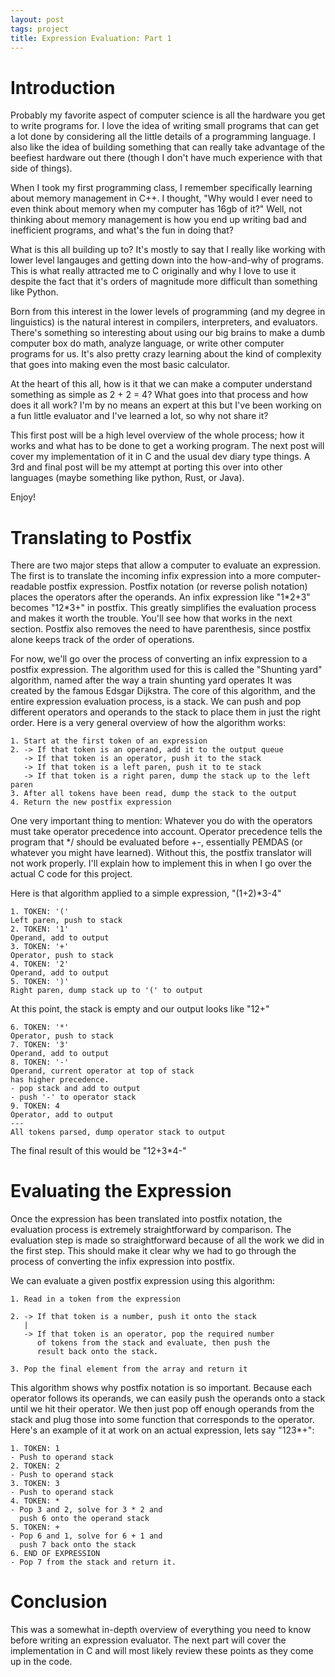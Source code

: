 ```yaml
---
layout: post
tags: project
title: Expression Evaluation: Part 1
---
```


# Introduction

Probably my favorite aspect of computer science is all the hardware you get to write
programs for.  I love the idea of writing small programs that can get a lot done by 
considering all the little details of a programming language.  I also like the idea
of building something that can really take advantage of the beefiest hardware out there 
(though I don't have much experience with that side of things). 

When I took my first programming class, I remember specifically learning about memory management
in C++.  I thought, "Why would I ever need to even think about memory when my computer has 16gb of
it?"  Well, not thinking about memory management is how you end up writing bad and inefficient 
programs, and what's the fun in doing that?

What is this all building up to?  It's mostly to say that I really like working with lower
level langauges and getting down into the how-and-why of programs.  This is what really 
attracted me to C originally and why I love to use it despite the fact that it's orders of
magnitude more difficult than something like Python.  

Born from this interest in the lower levels of programming (and my degree in linguistics) is
the natural interest in compilers, interpreters, and evaluators.  There's something so interesting
about using our big brains to make a dumb computer box do math, analyze language, or write other
computer programs for us.  It's also pretty crazy learning about the kind of complexity that goes 
into making even the most basic calculator.  

At the heart of this all, how is it that we can make a computer understand something as simple as
2 + 2 = 4? What goes into that process and how does it all work?  I'm by no means an expert at this
but I've been working on a fun little evaluator and I've learned a lot, so why not share it?  

This first post will be a high level overview of the whole process; how it works and what has to be 
done to get a working program.  The next post will cover my implementation of it in C and the usual
dev diary type things.  A 3rd and final post will be my attempt at porting this over into other languages
(maybe something like python, Rust, or Java). 

Enjoy!


# Translating to Postfix

There are two major steps that allow a computer to evaluate an expression.  The first is to translate
the incoming infix expression into a more computer-readable postfix expression.
Postfix notation (or reverse polish notation) places the operators after the operands.  An infix expression
like "1\*2+3" becomes "12\*3+" in postfix.  This greatly simplifies the evaluation process and makes it worth
the trouble.  You'll see how that works in the next section.  Postfix also removes the need to have parenthesis,
since postfix alone keeps track of the order of operations.  

For now, we'll go over the process of converting an infix expression to a postfix expression.  The algorithm 
used for this is called the "Shunting yard" algorithm, named after the way a train shunting yard operates
It was created by the famous Edsgar Dijkstra.  The core of this algorithm, and the entire expression evaluation 
process, is a stack.  We can push and pop different operators and operands to the stack to place them in just 
the right order. Here is a very general overview of how the algorithm works:

    1. Start at the first token of an expression
    2. -> If that token is an operand, add it to the output queue
       -> If that token is an operator, push it to the stack
       -> If that token is a left paren, push it to te stack
       -> If that token is a right paren, dump the stack up to the left paren
    3. After all tokens have been read, dump the stack to the output
    4. Return the new postfix expression

One very important thing to mention: Whatever you do with the operators must take operator precedence into account. 
Operator precedence tells the program that \*/ should be evaluated before +-, essentially PEMDAS (or whatever you might
have learned).  Without this, the postfix translator will not work properly.  I'll explain how to implement this in 
when I go over the actual C code for this project. 

Here is that algorithm applied to a simple expression, "(1+2)\*3-4"

    1. TOKEN: '('
    Left paren, push to stack
    2. TOKEN: '1'
    Operand, add to output
    3. TOKEN: '+'
    Operator, push to stack
    4. TOKEN: '2'
    Operand, add to output
    5. TOKEN: ')'
    Right paren, dump stack up to '(' to output

At this point, the stack is empty and our output looks like "12+"

    6. TOKEN: '*'
    Operator, push to stack
    7. TOKEN: '3'
    Operand, add to output
    8. TOKEN: '-'
    Operand, current operator at top of stack 
    has higher precedence.
    - pop stack and add to output
    - push '-' to operator stack
    9. TOKEN: 4
    Operator, add to output
    ---
    All tokens parsed, dump operator stack to output

The final result of this would be "12+3\*4-"


# Evaluating the Expression

Once the expression has been translated into postfix notation, the evaluation process is extremely straightforward by 
comparison.  The evaluation step
is made so straightforward because of all the work we did in the first step.  This should make it clear why we had to go 
through the process of converting
the infix expression into postfix.  

We can evaluate a given postfix expression using this algorithm:

    1. Read in a token from the expression 
    
    2. -> If that token is a number, push it onto the stack
       |
       -> If that token is an operator, pop the required number 
          of tokens from the stack and evaluate, then push the 
          result back onto the stack.
    
    3. Pop the final element from the array and return it

This algorithm shows why postfix notation is so important.  Because each operator follows its operands, we can easily
push the operands onto a stack until we hit their operator.  We then just pop off enough operands from the stack and
plug those into some function that corresponds to the operator.  Here's an example of it at work on an actual
expression, lets say "123\*+":

    1. TOKEN: 1
    - Push to operand stack
    2. TOKEN: 2
    - Push to operand stack
    3. TOKEN: 3
    - Push to operand stack
    4. TOKEN: *
    - Pop 3 and 2, solve for 3 * 2 and 
      push 6 onto the operand stack
    5. TOKEN: +
    - Pop 6 and 1, solve for 6 + 1 and
      push 7 back onto the stack
    6. END OF EXPRESSION
    - Pop 7 from the stack and return it.


# Conclusion

This was a somewhat in-depth overview of everything you need to know before writing an expression evaluator. 
The next part will cover the implementation in C and will most likely review these points as they come up in
the code.  

